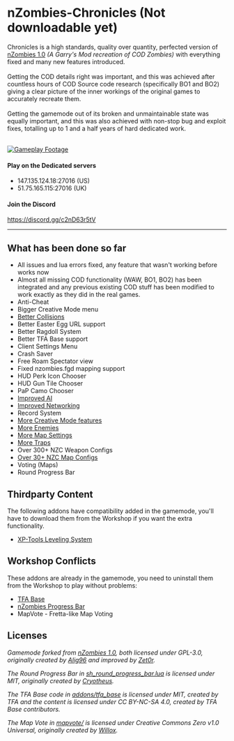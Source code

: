 # nZombies-Chronicles (Not downloadable yet)

Chronicles is a high standards, quality over quantity, perfected version of [nZombies 1.0](https://github.com/Zet0rz/nzombies) _(A Garry's Mod recreation of COD Zombies)_ with everything fixed and many new features introduced.
<br></br>
Getting the COD details right was important, and this was achieved after countless hours of COD Source code research (specifically BO1 and BO2) giving a clear picture of the inner workings of the original games to accurately recreate them.
<br></br>
Getting the gamemode out of its broken and unmaintainable state was equally important, and this was also achieved with non-stop bug and exploit fixes, totalling up to 1 and a half years of hard dedicated work.
<br></br>

[![Gameplay Footage](https://i.imgur.com/D7GuaAR.jpg)](https://www.youtube.com/watch?v=9p8snS73tJ0&t=7s)  

#### Play on the Dedicated servers
* 147.135.124.18:27016 (US)
* 51.75.165.115:27016 (UK)

#### Join the Discord
https://discord.gg/c2nD63r5tV
___

## What has been done so far
* All issues and lua errors fixed, any feature that wasn't working before works now
* Almost all missing COD functionality (WAW, BO1, BO2) has been integrated and any previous existing COD stuff has been modified to work exactly as they did in the real games.
* Anti-Cheat
* Bigger Creative Mode menu
* [Better Collisions](https://github.com/Ethorbit/nZombies-Chronicles/blob/master-workshop/Info/BETTERCOLLISIONS.md) 
* Better Easter Egg URL support
* Better Ragdoll System
* Better TFA Base support
* Client Settings Menu
* Crash Saver
* Free Roam Spectator view
* Fixed nzombies.fgd mapping support
* HUD Perk Icon Chooser
* HUD Gun Tile Chooser
* PaP Camo Chooser
* [Improved AI](https://github.com/Ethorbit/nZombies-Chronicles/blob/master-workshop/Info/IMPROVEDAI.md)
* [Improved Networking](https://github.com/Ethorbit/nZombies-Chronicles/blob/master-workshop/Info/IMPROVEDNETWORKING.md)
* Record System
* [More Creative Mode features](https://github.com/Ethorbit/nZombies-Chronicles/blob/master-workshop/Info/New%20Creative%20Mode%20Stuff/README.md) 
* [More Enemies](https://github.com/Ethorbit/nZombies-Chronicles/tree/master-workshop/Info/New%20Enemies)
* [More Map Settings](https://github.com/Ethorbit/nZombies-Chronicles/blob/master-workshop/Info/New%20Creative%20Mode%20Stuff/Map%20Settings/README.md)
* [More Traps](https://github.com/Ethorbit/nZombies-Chronicles/blob/master-workshop/Info/New%20Creative%20Mode%20Stuff/Traps/README.md)   
* Over 300+ NZC Weapon Configs
* [Over 30+ NZC Map Configs](https://github.com/Ethorbit/nZombies-Chronicles/wiki/List-Of-All-Configured-Maps)
* Voting (Maps)
* Round Progress Bar

## Thirdparty Content
The following addons have compatibility added in the gamemode, you'll have to download them from the Workshop if you want the extra functionality.
* [XP-Tools Leveling System](https://steamcommunity.com/sharedfiles/filedetails/?id=557366206)

## Workshop Conflicts
These addons are already in the gamemode, you need to uninstall them from the Workshop to play without problems:
* [TFA Base](https://steamcommunity.com/sharedfiles/filedetails/?id=415143062) 
* [nZombies Progress Bar](https://steamcommunity.com/sharedfiles/filedetails/?id=1928020460) 
* MapVote - Fretta-like Map Voting

## Licenses
_Gamemode forked from [nZombies 1.0](https://github.com/Zet0rz/nzombies), both licensed under GPL-3.0, originally created by [Alig96](https://github.com/Alig96) and improved by [Zet0r](https://github.com/Zet0rz)._

_The Round Progress Bar in [sh_round_progress_bar.lua](https://github.com/Ethorbit/nZombies-Chronicles/blob/master-workshop/gamemodes/nzombies/gamemode/display/sh_round_progress_bar.lua) is licensed under MIT, originally created by [Cryotheus](https://github.com/Cryotheus/)._

_The TFA Base code in [addons/tfa_base]() is licensed under MIT, created by TFA and the content is licensed under CC BY-NC-SA 4.0, created by TFA Base contributors._

_The Map Vote in [mapvote/](https://github.com/Ethorbit/nZombies-Chronicles/blob/master-workshop/gamemodes/nzombies/gamemode/mapvote/) is licensed under Creative Commons Zero v1.0 Universal, originally created by [Willox](https://github.com/willox)._
